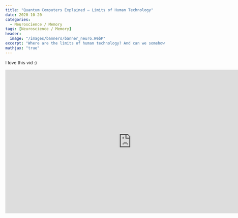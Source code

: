 ```yaml
---
title: "Quantum Computers Explained – Limits of Human Technology"
date: 2020-10-20
categories:
  - Neuroscience / Memory
tags: [Neuroscience / Memory]
header:
  image: "/images/banners/banner_neuro.WebP"
excerpt: "Where are the limits of human technology? And can we somehow avoid them? This is where quantum computers become very interesting. "
mathjax: "true"
---
```


I love this vid :)

<iframe width="792" height="450"  src="https://www.youtube.com/embed/JhHMJCUmq28" frameborder="0" allow="accelerometer; autoplay; encrypted-media; gyroscope; picture-in-picture" allowfullscreen></iframe>
